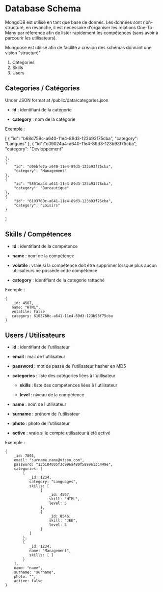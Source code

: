 # Database Schema

MongoDB est utilisé en tant que base de donnés.
Les données sont non-structuré, en revanche, il est nécessaire d'organiser les relations One-To-Many par réference afin de lister rapidement les compétences (sans avoir à parcourir les utilisateurs).

Mongoose est utilisé afin de facilité a créaion des schémas donnant une vision "structuré"


1. Categories
2. Skills
3. Users



Categories / Catégories
------

Under JSON format at /public/data/categories.json

- **id**
  : identifiant de la catégorie

- **category**
  : nom de la catégorie


Exemple :

[
    {
        "id": "b68d759c-a640-11e4-89d3-123b93f75cba",
        "category": "Langues"
    },
    {
        "id":"c09024a4-a640-11e4-89d3-123b93f75cba",
        "category": "Devloppement"

    },
    {
        "id": "d06bfe2a-a640-11e4-89d3-123b93f75cba",
        "category": "Management"
    },
    {
        "id": "5801da44-a641-11e4-89d3-123b93f75cba",
        "category": "Bureautique"
    },
    {
        "id": "6103760c-a641-11e4-89d3-123b93f75cba",
        "category": "Loisirs"
    }
]



Skills / Compétences
------

- **id**
  : identifiant de la compétence

- **name**
  : nom de la compétence

- **volatile**
  : vraie si la compétence doit être supprimer lorsque plus aucun utilisateurs ne possède cette compétence

- **category**
  : identifiant de la categorie rattaché


Exemple :

    {
       _id: 4567,
       name: "HTML",
	   volatile: false
       category: 6103760c-a641-11e4-89d3-123b93f75cba
    }



Users / Utilisateurs
------


- **id**
  : identifiant de l'utilisateur

- **email**
  : mail de l'utilisateur

- **password**
  : mot de passe de l'utilisateur hasher en MD5

- **categories**
  : liste des catégories liées à l'utilisateur

	- **skills**
	: liste des compétences liées à l'utilisateur

	- **level**
	: niveau de la compétence

- **name**
  : nom de l'utilisateur

- **surname**
  : prénom de l'utilisateur

- **photo**
  : photo de l'utilisateur

- **active**
  : vraie si le compte utilisateur à été activé

Exemple :

	{
	    _id: 7891,
	    email: "surname.name@viseo.com",
	    password: "13b104005f3c996a480f5899613c449e",
	    categories: [
		    {
		       _id: 1234,
		       category: "Languages",
			   skills: [
	                {
	                    _id: 4567,
					    skill: "HTML",
	                    level: 5
	                },
	                {
	                    _id: 8546,
						skill: "JEE",
	                    level: 3
	                }
			   ]
		    },
		    {
		       _id: 1234,
		       name: "Management",
			   skills: [ ]
		    }
	    ],
	    name: "name",
	    surname: "surname",
	    photo: "",
	    active: false
	}
